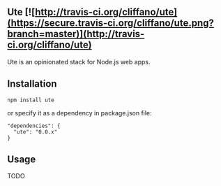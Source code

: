 Ute [![http://travis-ci.org/cliffano/ute](https://secure.travis-ci.org/cliffano/ute.png?branch=master)](http://travis-ci.org/cliffano/ute)
---

Ute is an opinionated stack for Node.js web apps.

Installation
------------

    npm install ute

or specify it as a dependency in package.json file:

    "dependencies": {
      "ute": "0.0.x"
    }

Usage
-----

TODO